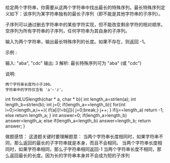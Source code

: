 给定两个字符串，你需要从这两个字符串中找出最长的特殊序列。最长特殊序列定义如下：该序列为某字符串独有的最长子序列（即不能是其他字符串的子序列）。

子序列可以通过删去字符串中的某些字符实现，但不能改变剩余字符的相对顺序。空序列为所有字符串的子序列，任何字符串为其自身的子序列。

输入为两个字符串，输出最长特殊序列的长度。如果不存在，则返回 -1。

示例 :

输入: "aba", "cdc"
输出: 3
解析: 最长特殊序列可为 "aba" (或 "cdc")

说明:

    两个字符串长度均小于100。
    字符串中的字符仅含有 'a'~'z'。

int findLUSlength(char * a, char * b){
    int length_a=strlen(a);
    int length_b=strlen(b);
    int j=0;
    if(length_a==length_b){
        for(int i=0;i<length_a;i++){
            if(a[i]!=b[j]){
            j=0;break;}
            j++;
        }
        if(j==length_a)
            return -1;
            else
            return length_a;
        }
    int answer=0;
    if(length_a>length_b)
    answer=length_a;
    else if(length_a<length_b)
    answer=length_b;
return answer;
}

做题感悟：
这道题关键时要理解题意：
当两个字符串长度相同时，如果字符串不同，那么返回的最长的子字符串就是本身，而且不会相同。
当两个字符串长度相同时，如果字符串相同，那么子字符串相同返回-1
当两个字符串长度不相同，那么返回最长的长度。因为长的字符串本身并不会成为短的子序列

